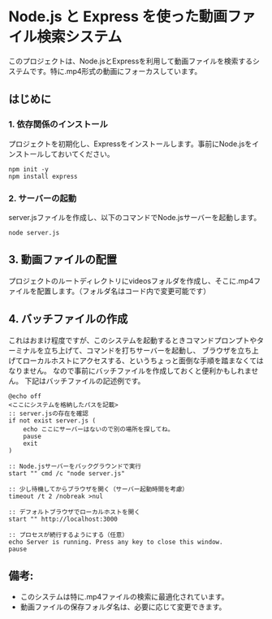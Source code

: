 # Node.js と Express を使った動画ファイル検索システム
このプロジェクトは、Node.jsとExpressを利用して動画ファイルを検索するシステムです。特に.mp4形式の動画にフォーカスしています。

## はじめに
### 1. 依存関係のインストール
プロジェクトを初期化し、Expressをインストールします。事前にNode.jsをインストールしておいてください。

```
npm init -y
npm install express
```
### 2. サーバーの起動
server.jsファイルを作成し、以下のコマンドでNode.jsサーバーを起動します。

```
node server.js
```
## 3. 動画ファイルの配置
プロジェクトのルートディレクトリにvideosフォルダを作成し、そこに.mp4ファイルを配置します。（フォルダ名はコード内で変更可能です）

## 4. バッチファイルの作成
これはおまけ程度ですが、このシステムを起動するときコマンドプロンプトやターミナルを立ち上げて、コマンドを打ちサーバーを起動し、
ブラウザを立ち上げてローカルホストにアクセスする、というちょっと面倒な手順を踏まなくてはなりません。
なので事前にバッチファイルを作成しておくと便利かもしれません。
下記はバッチファイルの記述例です。

```
@echo off
<ここにシステムを格納したパスを記載>
:: server.jsの存在を確認
if not exist server.js (
    echo ここにサーバーはないので別の場所を探してね。
    pause
    exit
)

:: Node.jsサーバーをバックグラウンドで実行
start "" cmd /c "node server.js"

:: 少し待機してからブラウザを開く（サーバー起動時間を考慮）
timeout /t 2 /nobreak >nul

:: デフォルトブラウザでローカルホストを開く
start "" http://localhost:3000

:: プロセスが続行するようにする（任意）
echo Server is running. Press any key to close this window.
pause
```

## 備考:
* このシステムは特に.mp4ファイルの検索に最適化されています。
* 動画ファイルの保存フォルダ名は、必要に応じて変更できます。
